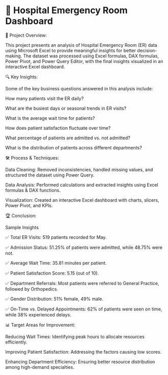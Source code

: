 # 🏥 Hospital Emergency Room Dashboard


🚀 Project Overview:

This project presents an analysis of Hospital Emergency Room (ER) data using Microsoft Excel to provide meaningful insights for better decision-making. The dataset was processed using Excel formulas, DAX formulas, Power Pivot, and Power Query Editor, with the final insights visualized in an interactive Excel dashboard.




🔍 Key Insights:

Some of the key business questions answered in this analysis include:

How many patients visit the ER daily?

What are the busiest days or seasonal trends in ER visits?

What is the average wait time for patients?

How does patient satisfaction fluctuate over time?

What percentage of patients are admitted vs. not admitted?

What is the distribution of patients across different departments?




🛠 Process & Techniques:

Data Cleaning: Removed inconsistencies, handled missing values, and structured the dataset using Power Query.

Data Analysis: Performed calculations and extracted insights using Excel formulas & DAX functions.

Visualization: Created an interactive Excel dashboard with charts, slicers, Power Pivot, and KPIs.




🏆 Conclusion:

Sample Insights

✅ Total ER Visits: 519 patients recorded for May.

✅ Admission Status: 51.25% of patients were admitted, while 48.75% were not.

✅ Average Wait Time: 35.81 minutes per patient.

✅ Patient Satisfaction Score: 5.15 (out of 10).

✅ Department Referrals: Most patients were referred to General Practice, followed by Orthopedics.

✅ Gender Distribution: 51% female, 49% male.

✅ On-Time vs. Delayed Appointments: 62% of patients were seen on time, while 38% experienced delays.




📊 Target Areas for Improvement:

Reducing Wait Times: Identifying peak hours to allocate resources efficiently.

Improving Patient Satisfaction: Addressing the factors causing low scores.

Enhancing Department Efficiency: Ensuring better resource distribution among high-demand specialties.



